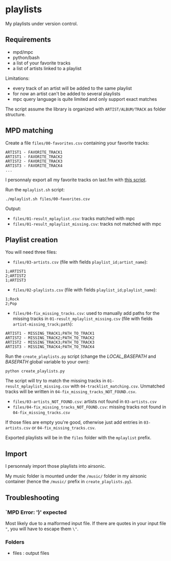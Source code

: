 # playlists

My playlists under version control.

## Requirements

- mpd/mpc
- python/bash
- a list of your favorite tracks
- a list of artists linked to a playlist

Limitations:
- every track of an artist will be added to the same playlist
- for now an artist can't be added to several playlists
- mpc query language is quite limited and only support exact matches

The script assume the library is organized with `ARTIST/ALBUM/TRACK` as folder structure.

## MPD matching

Create a file `files/00-favorites.csv` containing your favorite tracks:
```
ARTIST1 - FAVORITE_TRACK1
ARTIST1 - FAVORITE_TRACK2
ARTIST2 - FAVORITE_TRACK3
ARTIST3 - FAVORITE_TRACK4
...
```

I personnaly export all my favorite tracks on last.fm with [this script](https://github.com/dbeley/lastfm-scraper/blob/master/lastfm-all_favorite_tracks.py).

Run the `mplaylist.sh` script:
```
./mplaylist.sh files/00-favorites.csv
```

Output:
- `files/01-result_mplaylist.csv`: tracks matched with mpc
- `files/01-result_mplaylist_missing.csv`: tracks not matched with mpc

## Playlist creation

You will need three files:
- `files/03-artists.csv` (file with fields `playlist_id;artist_name`):
```
1;ARTIST1
2;ARTIST2
1;ARTIST3
```

- `files/02-playlists.csv` (file with fields `playlist_id;playlist_name`):
```
1;Rock
2;Pop
```

- `files/04-fix_missing_tracks.csv`: used to manually add paths for the missing tracks in `01-result_mplaylist_missing.csv` (file with fields `artist-missing_track;path`):
```
ARTIST1 - MISSING_TRACK1;PATH_TO_TRACK1
ARTIST2 - MISSING_TRACK2;PATH_TO_TRACK2
ARTIST2 - MISSING_TRACK3;PATH_TO_TRACK3
ARTIST3 - MISSING_TRACK4;PATH_TO_TRACK4
```

Run the `create_playlists.py` script (change the *LOCAL_BASEPATH* and *BASEPATH* global variable to your own):
```
python create_playlists.py
```

The script will try to match the missing tracks in `01-result_mplaylist_missing.csv` with `04-tracklist_matching.csv`. Unmatched tracks will be written in `04-fix_missing_tracks_NOT_FOUND.csv`.

- `files/03-artists_NOT_FOUND.csv`: artists not found in `03-artists.csv`
- `files/04-fix_missing_tracks_NOT_FOUND.csv`: missing tracks not found in `04-fix_missing_tracks.csv`

If those files are empty you're good, otherwise just add entries in `03-artists.csv` or `04-fix_missing_tracks.csv`.

Exported playlists will be in the `files` folder with the `mplaylist` prefix.

## Import

I personnaly import those playlists into airsonic.

My music folder is mounted under the `/music/` folder in my airsonic container (hence the `/music/` prefix in `create_playlists.py`).

## Troubleshooting

### `MPD Error: ')' expected

Most likely due to a malformed input file. If there are quotes in your input file `"`, you will have to escape them `\"`.

### Folders

- files : output files
